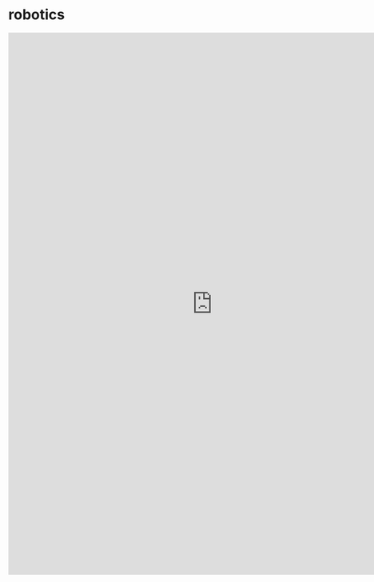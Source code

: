 # robotics

<iframe src="https://docs.google.com/presentation/d/e/2PACX-1vTZM3qvIJaAWcl6ZymS3GPluslRYJODMlyCkPfqW2lZbK-DR1jMSVU0KuJDijAwnTasAr7h4fB1m78Q/embed?start=false&loop=false&delayms=3000" frameborder="0" width="816" height="1085" allowfullscreen="true" mozallowfullscreen="true" webkitallowfullscreen="true"></iframe>
